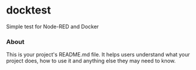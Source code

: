 docktest
========

Simple test for Node-RED and Docker

### About

This is your project's README.md file. It helps users understand what your
project does, how to use it and anything else they may need to know.